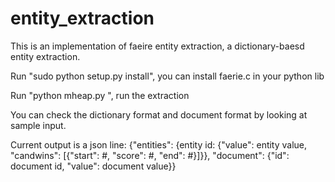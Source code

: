 # entity_extraction

This is an implementation of faeire entity extraction, a dictionary-baesd entity extraction.

Run "sudo python setup.py install", you can install faerie.c in your python lib

Run "python mheap.py <dictionary file> <documents file>", run the extraction

You can check the dictionary format and document format by looking at sample input.

Current output is a json line:
{"entities": {entity id: {"value": entity value, "candwins": [{"start": #, "score": #, "end": #}]}}, "document": {"id": document id, "value": document value}}
